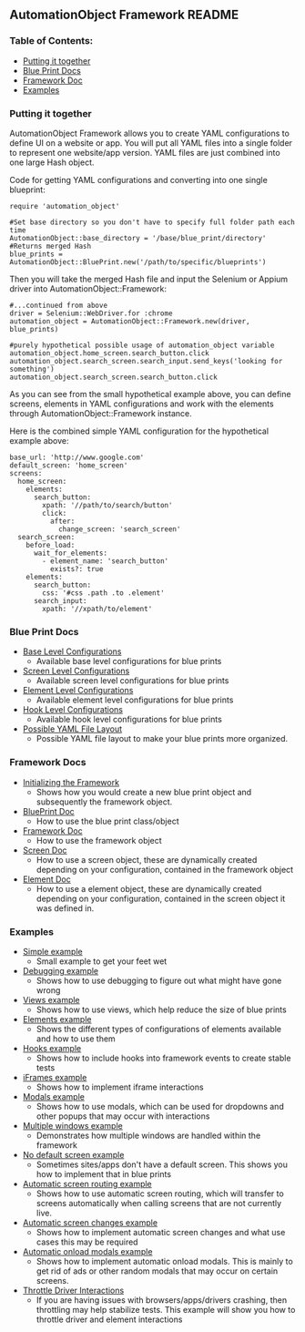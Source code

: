 AutomationObject Framework README
----

### Table of Contents:
*    [Putting it together](#putting-it-together)
*    [Blue Print Docs](#blue-print-docs)
*    [Framework Doc](#framework-docs)
*    [Examples](#examples)

### Putting it together

AutomationObject Framework allows you to create YAML configurations to define UI on a website or app.
You will put all YAML files into a single folder to represent one website/app version.  YAML files are just combined
into one large Hash object.

Code for getting YAML configurations and converting into one single blueprint:
```
require 'automation_object'

#Set base directory so you don't have to specify full folder path each time
AutomationObject::base_directory = '/base/blue_print/directory'
#Returns merged Hash
blue_prints = AutomationObject::BluePrint.new('/path/to/specific/blueprints')
```

Then you will take the merged Hash file and input the Selenium or Appium driver into AutomationObject::Framework:
```
#...continued from above
driver = Selenium::WebDriver.for :chrome
automation_object = AutomationObject::Framework.new(driver, blue_prints)

#purely hypothetical possible usage of automation_object variable
automation_object.home_screen.search_button.click
automation_object.search_screen.search_input.send_keys('looking for something')
automation_object.search_screen.search_button.click
```

As you can see from the small hypothetical example above, you can define screens, elements in YAML configurations and
work with the elements through AutomationObject::Framework instance.

Here is the combined simple YAML configuration for the hypothetical example above:
```
base_url: 'http://www.google.com'
default_screen: 'home_screen'
screens:
  home_screen:
    elements:
      search_button:
        xpath: '//path/to/search/button'
        click:
          after:
            change_screen: 'search_screen'
  search_screen:
    before_load:
      wait_for_elements:
        - element_name: 'search_button'
          exists?: true
    elements:
      search_button:
        css: '#css .path .to .element'
      search_input:
        xpath: '//xpath/to/element'
```


### Blue Print Docs
- [Base Level Configurations](blue_prints/base_level_configurations.md)
  - Available base level configurations for blue prints
- [Screen Level Configurations](blue_prints/screen_level_configurations.md)
  - Available screen level configurations for blue prints
- [Element Level Configurations](blue_prints/element_level_keys.md)
  - Available element level configurations for blue prints
- [Hook Level Configurations](blue_prints/hook_level_configurations.md)
  - Available hook level configurations for blue prints
- [Possible YAML File Layout](blue_prints/possible_yaml_file_layout.md)
  - Possible YAML file layout to make your blue prints more organized.

### Framework Docs

- [Initializing the Framework](framework/initializing_the_framework.md)
  - Shows how you would create a new blue print object and subsequently the framework object.
- [BluePrint Doc](framework/blueprint.md)
  - How to use the blue print class/object
- [Framework Doc](framework/framework.md)
  - How to use the framework object
- [Screen Doc](framework/screen.md)
  - How to use a screen object, these are dynamically created depending on your configuration, contained in the framework
  object
- [Element Doc](framework/element.md)
  - How to use a element object, these are dynamically created depending on your configuration, contained in the
  screen object it was defined in.

### Examples

- [Simple example](examples/simple)
  - Small example to get your feet wet
- [Debugging example](examples/debugging)
  - Shows how to use debugging to figure out what might have gone wrong
- [Views example](examples/views)
  - Shows how to use views, which help reduce the size of blue prints
- [Elements example](examples/elements)
  - Shows the different types of configurations of elements available and how to use them
- [Hooks example](examples/hooks)
  - Shows how to include hooks into framework events to create stable tests
- [iFrames example](examples/iframes)
  - Shows how to implement iframe interactions
- [Modals example](examples/modals)
  - Shows how to use modals, which can be used for dropdowns and other popups that may occur with interactions
- [Multiple windows example](examples/multiple_windows)
  - Demonstrates how multiple windows are handled within the framework
- [No default screen example](examples/no_default_screen)
  - Sometimes sites/apps don't have a default screen.  This shows you how to implement that in blue prints
- [Automatic screen routing example](examples/automatic_screen_routing)
  - Shows how to use automatic screen routing, which will transfer to screens automatically when calling screens that are not
  currently live.
- [Automatic screen changes example](examples/automatic_screen_changes)
  - Shows how to implement automatic screen changes and what use cases this may be required
- [Automatic onload modals example](examples/automatic_onload_modals)
  - Shows how to implement automatic onload modals.  This is mainly to get rid of ads or other random modals that may occur on certain
  screens.
- [Throttle Driver Interactions](examples/throttle_driver_interactions)
  - If you are having issues with browsers/apps/drivers crashing, then throttling may help stabilize tests.
  This example will show you how to throttle driver and element interactions